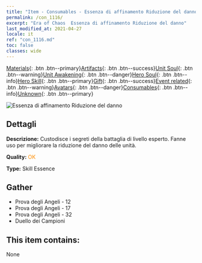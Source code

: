 ```yaml
---
title: "Item - Consumables - Essenza di affinamento Riduzione del danno"
permalink: /con_1116/
excerpt: "Era of Chaos  Essenza di affinamento Riduzione del danno"
last_modified_at: 2021-04-27
locale: it
ref: "con_1116.md"
toc: false
classes: wide
---
```

 [Materials](/ItemsIT/){: .btn .btn--primary}[Artifacts](/ItemsIT/Artifacts/){: .btn .btn--success}[Unit Soul](/ItemsIT/UnitSoul/){: .btn .btn--warning}[Unit Awakening](/ItemsIT/UnitAwakening/){: .btn .btn--danger}[Hero Soul](/ItemsIT/HeroSoul/){: .btn .btn--info}[Hero Skill](/ItemsIT/HeroSkill/){: .btn .btn--primary}[Gift](/ItemsIT/Gift/){: .btn .btn--success}[Event related](/ItemsIT/Events/){: .btn .btn--warning}[Avatars](/ItemsIT/Avatars/){: .btn .btn--danger}[Consumables](/ItemsIT/Consumables/){: .btn .btn--info}[Unknown](/ItemsIT/Unknown/){: .btn .btn--primary}

 ![Essenza di affinamento Riduzione del danno](/images/t/i_7007.png)

## Dettagli
 **Descrizione:** Custodisce i segreti della battaglia di livello esperto. Fanne uso per migliorare la riduzione del danno delle unità.

 **Quality:** <span style="color: #FF8C00">OK</span>

 **Type:** Skill Essence

## Gather

*    Prova degli Angeli - 12 
*    Prova degli Angeli - 17 
*    Prova degli Angeli - 32 
*    Duello dei Campioni 

## This item contains:

  None

